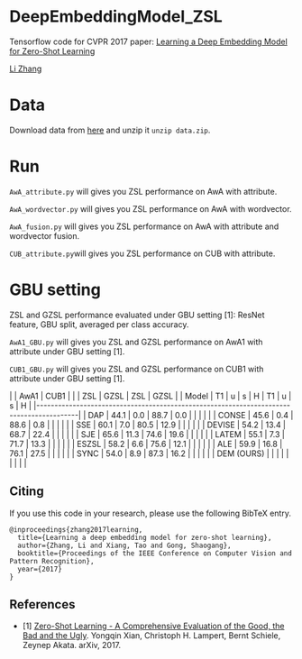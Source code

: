 # DeepEmbeddingModel_ZSL
Tensorflow code for CVPR 2017 paper: [Learning a Deep Embedding Model for Zero-Shot Learning](http://openaccess.thecvf.com/content_cvpr_2017/papers/Zhang_Learning_a_Deep_CVPR_2017_paper.pdf)

[Li Zhang](http://www.robots.ox.ac.uk/~lz/)


# Data
Download data from [here](http://www.robots.ox.ac.uk/~lz/DEM_cvpr2017/data.zip) and unzip it `unzip data.zip`.

# Run
`AwA_attribute.py` will gives you ZSL performance on AwA with attribute.

`AwA_wordvector.py` will gives you ZSL performance on AwA with wordvector.

`AwA_fusion.py` will gives you ZSL performance on AwA with attribute and wordvector fusion.

`CUB_attribute.py`will gives you ZSL performance on CUB with attribute.

# GBU setting

ZSL and GZSL performance evaluated under GBU setting [1]: ResNet feature, GBU split, averaged per class accuracy.

`AwA1_GBU.py` will gives you ZSL and GZSL performance on AwA1 with attribute under GBU setting [1].

`CUB1_GBU.py` will gives you ZSL and GZSL performance on CUB1 with attribute under GBU setting [1].

|         |                 AwA1                  |                  CUB1                 |
|         |   ZSL   |           GZSL              |   ZSL   |           GZSL              |
| Model   |   T1    |    u    |    s    |    H    |   T1    |    u    |    s    |    H    |
|-----------------------------------------------------------------------------------------|
| DAP     |   44.1  |   0.0   |   88.7  |   0.0   |         |         |         |         |
| CONSE   |   45.6  |   0.4   |   88.6  |   0.8   |         |         |         |         |
| SSE     |   60.1  |   7.0   |   80.5  |   12.9  |         |         |         |         |
| DEVISE  |   54.2  |   13.4  |   68.7  |   22.4  |         |         |         |         |
| SJE     |   65.6  |   11.3  |   74.6  |   19.6  |         |         |         |         |
| LATEM   |   55.1  |   7.3   |   71.7  |   13.3  |         |         |         |         |
| ESZSL   |   58.2  |   6.6   |   75.6  |   12.1  |         |         |         |         |
| ALE     |   59.9  |   16.8  |   76.1  |   27.5  |         |         |         |         |
| SYNC    |   54.0  |   8.9   |   87.3  |   16.2  |         |         |         |         |
| DEM (OURS) |      |         |         |         |         |         |         |         |



## Citing

If you use this code in your research, please use the following BibTeX entry.

```
@inproceedings{zhang2017learning,
  title={Learning a deep embedding model for zero-shot learning},
  author={Zhang, Li and Xiang, Tao and Gong, Shaogang},
  booktitle={Proceedings of the IEEE Conference on Computer Vision and Pattern Recognition},
  year={2017}
}
```

## References

- [1] [Zero-Shot Learning - A Comprehensive Evaluation of the Good, the Bad and the Ugly](https://arxiv.org/abs/1707.00600).
  Yongqin Xian, Christoph H. Lampert, Bernt Schiele, Zeynep Akata.
  arXiv, 2017.
